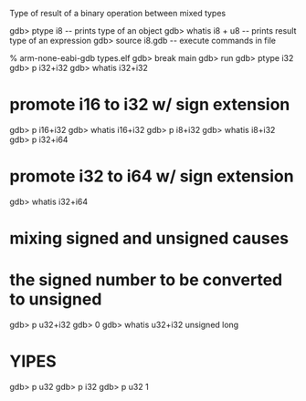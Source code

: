Type of result of a binary operation between mixed types

gdb> ptype i8 -- prints type of an object
gdb> whatis i8 + u8 -- prints result type of an expression
gdb> source i8.gdb -- execute commands in file

% arm-none-eabi-gdb types.elf
gdb> break main
gdb> run
gdb> ptype i32
gdb> p i32+i32
gdb> whatis i32+i32
# promote i16 to i32 w/ sign extension
gdb> p i16+i32 
gdb> whatis i16+i32
gdb> p i8+i32
gdb> whatis i8+i32
gdb> p i32+i64
# promote i32 to i64 w/ sign extension
gdb> whatis i32+i64

# mixing signed and unsigned causes 
# the signed number to be converted to unsigned
gdb> p u32+i32
gdb> 0
gdb> whatis u32+i32
unsigned long
# YIPES
gdb> p u32
gdb> p i32
gdb> p u32<i32
gdb> 1 


